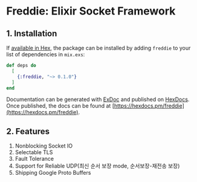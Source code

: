 # Freddie: Elixir Socket Framework

## 1. Installation

If [available in Hex](https://hex.pm/docs/publish), the package can be installed
by adding `freddie` to your list of dependencies in `mix.exs`:

```elixir
def deps do
  [
    {:freddie, "~> 0.1.0"}
  ]
end
```

Documentation can be generated with [ExDoc](https://github.com/elixir-lang/ex_doc)
and published on [HexDocs](https://hexdocs.pm). Once published, the docs can
be found at [https://hexdocs.pm/freddie](https://hexdocs.pm/freddie).

## 2. Features
1. Nonblocking Socket IO
2. Selectable TLS
3. Fault Tolerance
4. Support for Reliable UDP(최신 순서 보장 mode, 순서보장-재전송 보장)
5. Shipping Google Proto Buffers